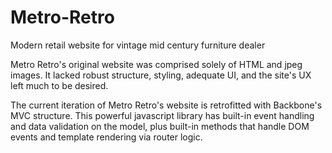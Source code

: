 # Metro-Retro
Modern retail website for vintage mid century furniture dealer

Metro Retro's original website was comprised solely of HTML and jpeg images. It lacked robust structure, styling, adequate UI, and the site's UX left much to be desired. 

The current iteration of Metro Retro's website is retrofitted with Backbone's MVC structure. This powerful javascript library has built-in event handling and data validation on the model, plus built-in methods that handle DOM events and template rendering via router logic. 
